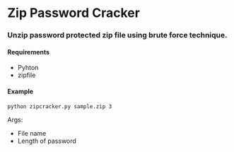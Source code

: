 # Zip Password Cracker

### Unzip password protected zip file using brute force technique.

#### Requirements
* Pyhton
* zipfile 

#### Example

```
python zipcracker.py sample.zip 3 
```
Args:
  * File name
  * Length of password
  

